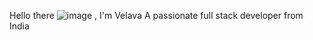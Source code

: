 Hello there ![image](https://user-images.githubusercontent.com/125629033/235623289-f0313d39-bcbd-49ca-b23d-2a6e01e04fa0.png)
 , I'm Velava
A passionate full stack developer from India
